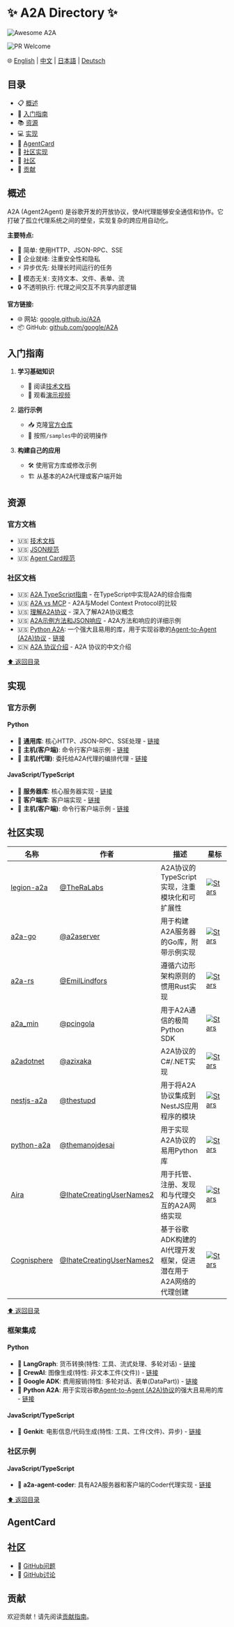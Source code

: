 # ✨ A2A Directory ✨

![Awesome A2A](/images/a2a-protocol.png)

![PR Welcome](/images/prs-welcome.svg)

🌐 [English](README.md) | [中文](README.zh-CN.md) | [日本語](README.ja-JP.md) | [Deutsch](README.de-DE.md)

<a id="contents"></a>
## 目录

- 📋 [概述](#overview)
- 🚀 [入门指南](#getting-started)
- 📚 [资源](#resources)
- 💻 [实现](#implementations)
- 🎴 [AgentCard](#agentcard)
- 🤝 [社区实现](#community-implementations)
- 👥 [社区](#community)
- 🤝 [贡献](#contributing)


## 概述

A2A (Agent2Agent) 是谷歌开发的开放协议，使AI代理能够安全通信和协作。它打破了孤立代理系统之间的壁垒，实现复杂的跨应用自动化。

**主要特点:**
- 🎯 简单: 使用HTTP、JSON-RPC、SSE
- 🏢 企业就绪: 注重安全性和隐私
- ⚡ 异步优先: 处理长时间运行的任务
- 🔄 模态无关: 支持文本、文件、表单、流
- 🔒 不透明执行: 代理之间交互不共享内部逻辑

**官方链接:**
- 🌐 网站: [google.github.io/A2A](https://google.github.io/A2A)
- 📦 GitHub: [github.com/google/A2A](https://github.com/google/A2A)

## 入门指南

1. **学习基础知识**
   - 📖 阅读[技术文档](https://google.github.io/A2A/#/documentation)
   - 🎥 观看[演示视频](https://storage.googleapis.com/gweb-developer-goog-blog-assets/original_videos/A2A_demo_v4.mp4)

2. **运行示例**
   - 📥 克隆[官方仓库](https://github.com/google/A2A)
   - 📝 按照`/samples`中的说明操作

3. **构建自己的应用**
   - 🛠️ 使用官方库或修改示例
   - 🏗️ 从基本的A2A代理或客户端开始


## 资源

### 官方文档
- 🇺🇸 [技术文档](https://google.github.io/A2A/#/documentation)
- 🇺🇸 [JSON规范](https://github.com/google/A2A/tree/main/specification/json)
- 🇺🇸 [Agent Card规范](https://google.github.io/A2A/#/documentation?id=agent-card)

### 社区文档
- 🇺🇸 [A2A TypeScript指南](docs/a2a-typescript-guide.md) - 在TypeScript中实现A2A的综合指南
- 🇺🇸 [A2A vs MCP](docs/a2a-vs-mcp.md) - A2A与Model Context Protocol的比较
- 🇺🇸 [理解A2A协议](docs/understanding-a2a-protocol.md) - 深入了解A2A协议概念
- 🇺🇸 [A2A示例方法和JSON响应](docs/a2a-sample-methods-and-json-responses.md) - A2A方法和响应的详细示例
- 🇺🇸 [Python A2A](docs/python-a2a.md): 一个强大且易用的库，用于实现谷歌的[Agent-to-Agent (A2A)协议](https://google.github.io/A2A/) - [链接](https://a2aprotocol.ai/blog/python-a2a)
- 🇨🇳 [A2A 协议介绍](https://mp.weixin.qq.com/s/ySDTLuWvJeO9n7uBw2XxmQ) - A2A 协议的中文介绍

[⬆️ 返回目录](#contents)

## 实现

### 官方示例

#### Python
- 🐍 **通用库**: 核心HTTP、JSON-RPC、SSE处理 - [链接](https://github.com/google/A2A/tree/main/samples/python/common)
- 🐍 **主机(客户端)**: 命令行客户端示例 - [链接](https://github.com/google/A2A/tree/main/samples/python/hosts/cli)
- 🐍 **主机(代理)**: 委托给A2A代理的编排代理 - [链接](https://github.com/google/A2A/tree/main/samples/python/hosts/multiagent)

#### JavaScript/TypeScript
- 🚀 **服务器库**: 核心服务器实现 - [链接](https://github.com/google/A2A/tree/main/samples/js/src/server)
- 🚀 **客户端库**: 客户端实现 - [链接](https://github.com/google/A2A/tree/main/samples/js/src/client)
- 🚀 **主机(客户端)**: 命令行客户端示例 - [链接](https://github.com/google/A2A/blob/main/samples/js/src/cli.ts)

## 社区实现

| 名称 | 作者 | 描述 | 星标 |
|------|--------|-------------|-------|
| [legion-a2a](https://github.com/TheRaLabs/legion-a2a) | [@TheRaLabs](https://github.com/TheRaLabs) | A2A协议的TypeScript实现，注重模块化和可扩展性 | [![Stars](https://img.shields.io/github/stars/TheRaLabs/legion-a2a?style=social)](https://github.com/TheRaLabs/legion-a2a) |
| [a2a-go](https://github.com/a2aserver/a2a-go) | [@a2aserver](https://github.com/a2aserver) | 用于构建A2A服务器的Go库，附带示例实现 | [![Stars](https://img.shields.io/github/stars/a2aserver/a2a-go?style=social)](https://github.com/a2aserver/a2a-go) |
| [a2a-rs](https://github.com/EmilLindfors/a2a-rs) | [@EmilLindfors](https://github.com/EmilLindfors) | 遵循六边形架构原则的惯用Rust实现 | [![Stars](https://img.shields.io/github/stars/EmilLindfors/a2a-rs?style=social)](https://github.com/EmilLindfors/a2a-rs) |
| [a2a_min](https://github.com/pcingola/a2a_min) | [@pcingola](https://github.com/pcingola) | 用于A2A通信的极简Python SDK | [![Stars](https://img.shields.io/github/stars/pcingola/a2a_min?style=social)](https://github.com/pcingola/a2a_min) |
| [a2adotnet](https://github.com/azixaka/a2adotnet) | [@azixaka](https://github.com/azixaka) | A2A协议的C#/.NET实现 | [![Stars](https://img.shields.io/github/stars/azixaka/a2adotnet?style=social)](https://github.com/azixaka/a2adotnet) |
| [nestjs-a2a](https://github.com/thestupd/nestjs-a2a) | [@thestupd](https://github.com/thestupd) | 用于将A2A协议集成到NestJS应用程序的模块 | [![Stars](https://img.shields.io/github/stars/thestupd/nestjs-a2a?style=social)](https://github.com/thestupd/nestjs-a2a) |
| [python-a2a](https://github.com/themanojdesai/python-a2a) | [@themanojdesai](https://github.com/themanojdesai) | 用于实现A2A协议的易用Python库 | [![Stars](https://img.shields.io/github/stars/themanojdesai/python-a2a?style=social)](https://github.com/themanojdesai/python-a2a) |
| [Aira](https://github.com/IhateCreatingUserNames2/Aira) | [@IhateCreatingUserNames2](https://github.com/IhateCreatingUserNames2) | 用于托管、注册、发现和与代理交互的A2A网络实现 | [![Stars](https://img.shields.io/github/stars/IhateCreatingUserNames2/Aira?style=social)](https://github.com/IhateCreatingUserNames2/Aira) |
| [Cognisphere](https://github.com/IhateCreatingUserNames2/Cognisphere) | [@IhateCreatingUserNames2](https://github.com/IhateCreatingUserNames2) | 基于谷歌ADK构建的AI代理开发框架，促进潜在用于A2A网络的代理创建 | [![Stars](https://img.shields.io/github/stars/IhateCreatingUserNames2/Cognisphere?style=social)](https://github.com/IhateCreatingUserNames2/Cognisphere) |

[⬆️ 返回目录](#contents)

### 框架集成

#### Python
- 🐍 **LangGraph**: 货币转换(特性: 工具、流式处理、多轮对话) - [链接](https://github.com/google/A2A/tree/main/samples/python/agents/langgraph)
- 🐍 **CrewAI**: 图像生成(特性: 非文本工件(文件)) - [链接](https://github.com/google/A2A/tree/main/samples/python/agents/crewai)
- 🐍 **Google ADK**: 费用报销(特性: 多轮对话、表单(DataPart)) - [链接](https://github.com/google/A2A/tree/main/samples/python/agents/google_adk)
- 🐍 **Python A2A**: 用于实现谷歌[Agent-to-Agent (A2A)协议](https://google.github.io/A2A/)的强大且易用的库 - [链接](https://github.com/themanojdesai/python-a2a)

#### JavaScript/TypeScript
- 🚀 **Genkit**: 电影信息/代码生成(特性: 工具、工件(文件)、异步) - [链接](https://github.com/google/A2A/tree/main/samples/js/src/agents)

### 社区示例

#### JavaScript/TypeScript
- 🚀 **a2a-agent-coder**: 具有A2A服务器和客户端的Coder代理实现 - [链接](https://github.com/sing1ee/a2a-agent-coder)

[⬆️ 返回目录](#contents)

## AgentCard

## 社区

- 🐛 [GitHub问题](https://github.com/google/A2A/issues)
- 💬 [GitHub讨论](https://github.com/google/A2A/discussions/)

## 贡献

欢迎贡献！请先阅读[贡献指南](CONTRIBUTING.md)。